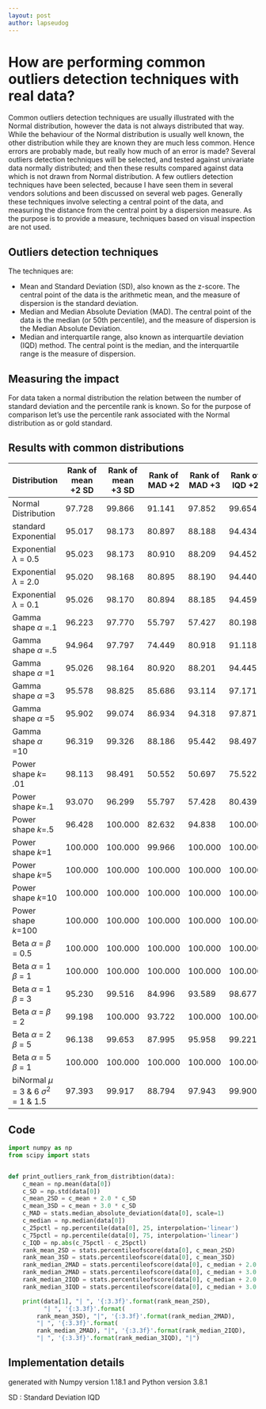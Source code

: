 ```yaml
---
layout: post
author: lapseudog
---
```

# How are performing common outliers detection techniques with real data?
Common outliers detection techniques are usually illustrated with the Normal distribution, however the data is not always distributed that way. While the behaviour of the Normal distribution is usually well known, the other distribution while they are known they are much less common.  Hence errors are probably made, but really how much of an error is made? Several outliers detection techniques will be selected, and tested against univariate data normally distributed; and then these results compared against data which is not drawn from Normal distribution. 
A few outliers detection techniques have been selected, because I have seen them in several vendors solutions and been discussed on several web pages. Generally these techniques involve selecting a central point of the data, and measuring the distance from the central point by a dispersion measure. As the purpose is to provide a measure, techniques based on visual inspection are not used.
## Outliers detection techniques
The techniques are:
* Mean and Standard Deviation (SD), also known as the z-score. The central point of the data is the arithmetic mean, and the measure of dispersion is the standard deviation. 
* Median and Median Absolute Deviation (MAD). The central point of the data is the median (or 50th percentile), and the measure of dispersion is the Median Absolute Deviation.
* Median and interquartile range, also known as interquartile deviation (IQD) method. The central point is the median, and the interquartile range is the measure of dispersion.

## Measuring the impact
For data taken a normal distribution the relation between the number of standard deviation and the percentile rank is known. So for the purpose of comparison let’s use the percentile rank associated with the Normal distribution as or gold standard. 
## Results with common distributions

|Distribution | Rank of mean +2 SD| Rank of mean +3 SD|Rank of MAD +2| Rank of MAD +3|Rank of IQD +2| Rank of IQD +3|
|--- |--- |--- |--- |--- |--- |--- |
Normal Distribution |  97.728 |  99.866 | 91.141 |  97.852 | 99.654 |  99.997 |
standard Exponential |  95.017 |  98.173 | 80.897 |  88.188 | 94.434 |  98.150 |
Exponential $\lambda$ = 0.5 |  95.023 |  98.173 | 80.910 |  88.209 | 94.452 |  98.156 |
Exponential $\lambda$ = 2.0 |  95.020 |  98.168 | 80.895 |  88.190 | 94.440 |  98.146 |
Exponential $\lambda$ = 0.1 |  95.026 |  98.170 | 80.894 |  88.185 | 94.459 |  98.153 |
Gamma shape $\alpha$ =.1 |  96.223 |  97.770 | 55.797 |  57.427 | 80.198 |  83.239 |
Gamma shape $\alpha$ =.5 |  94.964 |  97.797 | 74.449 |  80.918 | 91.118 |  95.756 |
Gamma shape $\alpha$ =1 |  95.026 |  98.164 | 80.920 |  88.201 | 94.445 |  98.141 |
Gamma shape $\alpha$ =3 |  95.578 |  98.825 | 85.686 |  93.114 | 97.171 |  99.495 |
Gamma shape $\alpha$ =5 |  95.902 |  99.074 | 86.934 |  94.318 | 97.871 |  99.719 |
Gamma shape $\alpha$ =10 |  96.319 |  99.326 | 88.186 |  95.442 | 98.497 |  99.870 |
Power shape $k$= .01 |  98.113 |  98.491 | 50.552 |  50.697 | 75.522 |  75.832 |
Power shape $k$=.1 |  93.070 |  96.299 | 55.797 |  57.428 | 80.439 |  83.758 |
Power shape $k$=.5 |  96.428 |  100.000 | 82.632 |  94.838 | 100.000 |  100.000 |
Power shape $k$=1 |  100.000 |  100.000 | 99.966 |  100.000 | 100.000 |  100.000 |
Power shape $k$=5 |  100.000 |  100.000 | 100.000 |  100.000 | 100.000 |  100.000 |
Power shape $k$=10 |  100.000 |  100.000 | 100.000 |  100.000 | 100.000 |  100.000 |
Power shape $k$=100 |  100.000 |  100.000 | 100.000 |  100.000 | 100.000 |  100.000 |
Beta $\alpha$ = $\beta$ = 0.5 |  100.000 |  100.000 | 100.000 |  100.000 | 100.000 |  100.000 |
Beta $\alpha$ = 1 $\beta$ = 1 |  100.000 |  100.000 | 100.000 |  100.000 | 100.000 |  100.000 |
Beta $\alpha$ = 1 $\beta$ = 3 |  95.230 |  99.516 | 84.996 |  93.589 | 98.677 |  100.000 |
Beta $\alpha$ = $\beta$ = 2 |  99.198 |  100.000 | 93.722 |  100.000 | 100.000 |  100.000 |
Beta $\alpha$ = 2 $\beta$ = 5 |  96.138 |  99.653 | 87.995 |  95.958 | 99.221 |  100.000 |
Beta $\alpha$ = 5 $\beta$ = 1 |  100.000 |  100.000 | 100.000 |  100.000 | 100.000 |  100.000 |
biNormal $\mu$ = 3 & 6 $\sigma^2$ = 1 & 1.5 |  97.393 |  99.917 | 88.794 |  97.943 | 99.900 |  100.000 |

## Code
```python
import numpy as np
from scipy import stats


def print_outliers_rank_from_distribtion(data):
    c_mean = np.mean(data[0])
    c_SD = np.std(data[0])
    c_mean_2SD = c_mean + 2.0 * c_SD
    c_mean_3SD = c_mean + 3.0 * c_SD
    c_MAD = stats.median_absolute_deviation(data[0], scale=1)
    c_median = np.median(data[0])
    c_25pctl = np.percentile(data[0], 25, interpolation='linear')
    c_75pctl = np.percentile(data[0], 75, interpolation='linear')
    c_IQD = np.abs(c_75pctl - c_25pctl)
    rank_mean_2SD = stats.percentileofscore(data[0], c_mean_2SD)
    rank_mean_3SD = stats.percentileofscore(data[0], c_mean_3SD)
    rank_median_2MAD = stats.percentileofscore(data[0], c_median + 2.0 * c_MAD)
    rank_median_2MAD = stats.percentileofscore(data[0], c_median + 3.0 * c_MAD)
    rank_median_2IQD = stats.percentileofscore(data[0], c_median + 2.0 * c_IQD)
    rank_median_3IQD = stats.percentileofscore(data[0], c_median + 3.0 * c_IQD)

    print(data[1], "| ", '{:3.3f}'.format(rank_mean_2SD),
          "| ", '{:3.3f}'.format(
        rank_mean_3SD), "|", '{:3.3f}'.format(rank_median_2MAD),
        "| ", '{:3.3f}'.format(
        rank_median_2MAD), "|", '{:3.3f}'.format(rank_median_2IQD),
        "| ", '{:3.3f}'.format(rank_median_3IQD), "|")
```

## Implementation details
generated with Numpy version 1.18.1 and Python version  3.8.1 

SD
: Standard Deviation
IQD
